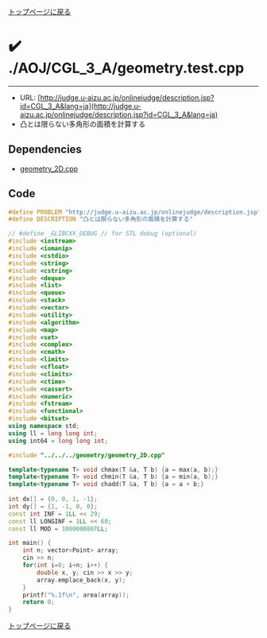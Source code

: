 [トップページに戻る](../../../index.html)

# :heavy_check_mark: ./AOJ/CGL\_3\_A/geometry.test.cpp
---

* URL: [http://judge.u-aizu.ac.jp/onlinejudge/description.jsp?id=CGL_3_A&lang=ja](http://judge.u-aizu.ac.jp/onlinejudge/description.jsp?id=CGL_3_A&lang=ja)
* 凸とは限らない多角形の面積を計算する

## Dependencies
* [geometry\_2D.cpp](../../../lib/geometry_2D.cpp.html)

## Code

```cpp
#define PROBLEM "http://judge.u-aizu.ac.jp/onlinejudge/description.jsp?id=CGL_3_A&lang=ja"
#define DESCRIPTION "凸とは限らない多角形の面積を計算する"

// #define _GLIBCXX_DEBUG // for STL debug (optional)
#include <iostream>
#include <iomanip>
#include <cstdio>
#include <string>
#include <cstring>
#include <deque>
#include <list>
#include <queue>
#include <stack>
#include <vector>
#include <utility>
#include <algorithm>
#include <map>
#include <set>
#include <complex>
#include <cmath>
#include <limits>
#include <cfloat>
#include <climits>
#include <ctime>
#include <cassert>
#include <numeric>
#include <fstream>
#include <functional>
#include <bitset>
using namespace std;
using ll = long long int;
using int64 = long long int;

#include "../../../geometry/geometry_2D.cpp"

template<typename T> void chmax(T &a, T b) {a = max(a, b);}
template<typename T> void chmin(T &a, T b) {a = min(a, b);}
template<typename T> void chadd(T &a, T b) {a = a + b;}
 
int dx[] = {0, 0, 1, -1};
int dy[] = {1, -1, 0, 0};
const int INF = 1LL << 29;
const ll LONGINF = 1LL << 60;
const ll MOD = 1000000007LL;

int main() {
    int n; vector<Point> array;
    cin >> n;
    for(int i=0; i<n; i++) {
        double x, y; cin >> x >> y;
        array.emplace_back(x, y);
    }
    printf("%.1f\n", area(array));
    return 0;
}
```

[トップページに戻る](../../../index.html)
